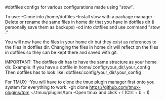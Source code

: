 #dotfiles configs for various configurations made using "stow".

To use:
-Clone into /home/dotfiles
-Install stow with a package manager
-Delete or rename the same files in home dir that you have in dotfiles dir (i personally save them as backups)
-cd into dotfiles and use command "stow ."

You will now have the files in your home dir but they exist as references to the files in dotfiles dir.
Changing the files in home dir will reflect on the files in dotfiles so they can be kept there and saved with git.

IMPORTANT:
The dotfiles dir has to have the same structure as your home dir.
Example:
If you have a dotfile in home/.config/your_dir/.your_config
Then dotfiles has to look like: dotfiles/.config/your_dir/.your_config

For TMUX:
-You will have to clone the tmux plugin manager first onto you system for everything to work:
-git clone https://github.com/tmux-plugins/tpm ~/.tmux/plugins/tpm
-Open tmux and click <prefix> + I (Ctrl + b + I)
